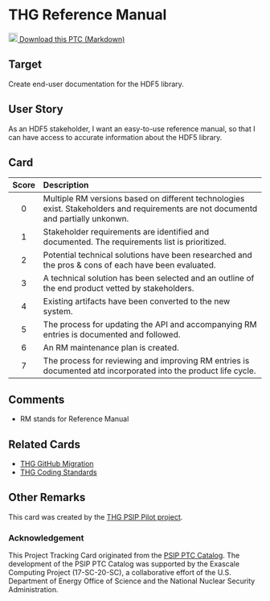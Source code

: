 [metadata:tags]:- "bssw-psip-ptc"
# THG Reference Manual

<a href='/ptc-catalog/catalog/THGReferenceManual.md' download><img src='/ptc-catalog/assets/images/download.png' width='18'> Download this PTC (Markdown)</a>

## Target

Create end-user documentation for the HDF5 library.

## User Story

As an HDF5 stakeholder, I want an easy-to-use reference manual, so that I can have access to accurate information about the HDF5 library.

## Card

| Score | Description |
|:-----:|:------------|
| 0 | Multiple RM versions based on different technologies exist. Stakeholders and requirements are not documentd and partially unkonwn. |
| 1 | Stakeholder requirements are identified and documented. The requirements list is prioritized. |
| 2 | Potential technical solutions have been researched and the pros & cons of each have been evaluated. |
| 3 | A technical solution has been selected and an outline of the end product vetted by stakeholders. |
| 4 | Existing artifacts have been converted to the new system. |
| 5 | The process for updating the API and accompanying RM entries is documented and followed. |
| 6 | An RM maintenance plan is created. |
| 7 | The process for reviewing and improving RM entries is documented atd incorporated into the product life cycle. |

## Comments

- RM stands for Reference Manual

## Related Cards

- [THG GitHub Migration](THGGitHubMigration.md)
- [THG Coding Standards](THGCodingStandards.md)

## Other Remarks

This card was created by the [THG PSIP Pilot project](https://www.osti.gov/biblio/1698291-psip-hdf5pilot-project-final-report).


### Acknowledgement

This Project Tracking Card originated from the [PSIP PTC Catalog](https://bssw-psip.github.io/ptc-catalog/). The development of the PSIP PTC Catalog was supported by the Exascale Computing Project (17-SC-20-SC), a collaborative effort of the U.S. Department of Energy Office of Science and the National Nuclear Security Administration.

